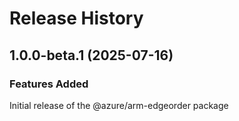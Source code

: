 # Release History
    
## 1.0.0-beta.1 (2025-07-16)

### Features Added

Initial release of the @azure/arm-edgeorder package
